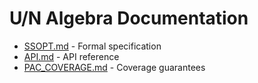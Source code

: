 # U/N Algebra Documentation

- [SSOPT.md](SSOPT.md) - Formal specification
- [API.md](API.md) - API reference
- [PAC_COVERAGE.md](PAC_COVERAGE.md) - Coverage guarantees
